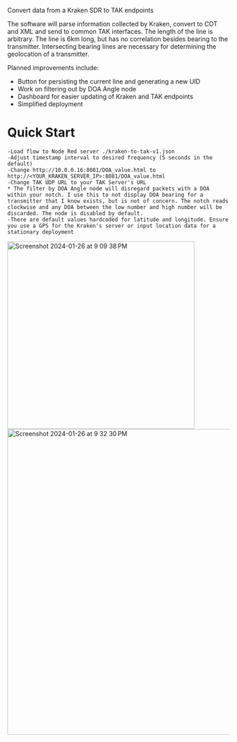 Convert data from a Kraken SDR to TAK endpoints

The software will parse information collected by Kraken, convert to COT and XML and send to common TAK interfaces. The length of the line is arbitrary. The line is 6km long, but has no correlation besides bearing to the transmitter. Intersecting bearing lines are necessary for determining the geolocation of a transmitter. 

Planned improvements include:
- Button for persisting the current line and generating a new UID
- Work on filtering out by DOA Angle node
- Dashboard for easier updating of Kraken and TAK endpoints
- Simplified deployment

# Quick Start
```
-Load flow to Node Red server ./kraken-to-tak-v1.json
-Adjust timestamp interval to desired frequency (5 seconds in the default)
-Change http://10.0.0.16:8081/DOA_value.html to http://<YOUR_KRAKEN_SERVER_IP>:8081/DOA_value.html
-Change TAK UDP URL to your TAK Server's URL
* The filter by DOA Angle node will disregard packets with a DOA within your notch. I use this to not display DOA bearing for a transmitter that I know exists, but is not of concern. The notch reads clockwise and any DOA between the low number and high number will be discarded. The node is disabled by default.
-There are default values hardcoded for latitude and longitude. Ensure you use a GPS for the Kraken's server or input location data for a stationary deployment

```

<img width="424" alt="Screenshot 2024-01-26 at 9 09 38 PM" src="https://github.com/canaryradio/Kraken-to-TAK/assets/127666889/1baa35a4-d956-4250-8b26-06b6e71eeac0">

<img width="691" alt="Screenshot 2024-01-26 at 9 32 30 PM" src="https://github.com/canaryradio/Kraken-to-TAK/assets/127666889/137528e6-ebc6-425f-9b49-15f77f1b9bb5">

